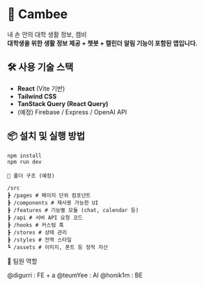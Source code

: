 # 🐝 Cambee

내 손 안의 대학 생활 정보, 캠비  
**대학생을 위한 생활 정보 제공 + 챗봇 + 캘린더 알림 기능이 포함된 앱입니다.**

## 🛠️ 사용 기술 스택

- **React** (Vite 기반)
- **Tailwind CSS**
- **TanStack Query (React Query)**
- (예정) Firebase / Express / OpenAI API

## 📦 설치 및 실행 방법

```bash
npm install
npm run dev
```

```
📁 폴더 구조 (예정)

/src
┣ /pages # 페이지 단위 컴포넌트
┣ /components # 재사용 가능한 UI
┣ /features # 기능별 모듈 (chat, calendar 등)
┣ /api # 서버 API 요청 코드
┣ /hooks # 커스텀 훅
┣ /stores # 상태 관리
┣ /styles # 전역 스타일
┗ /assets # 이미지, 폰트 등 정적 자산
```

👥 팀원 역할

@digurri : FE + a
@teumYee : AI
@honik1m : BE




